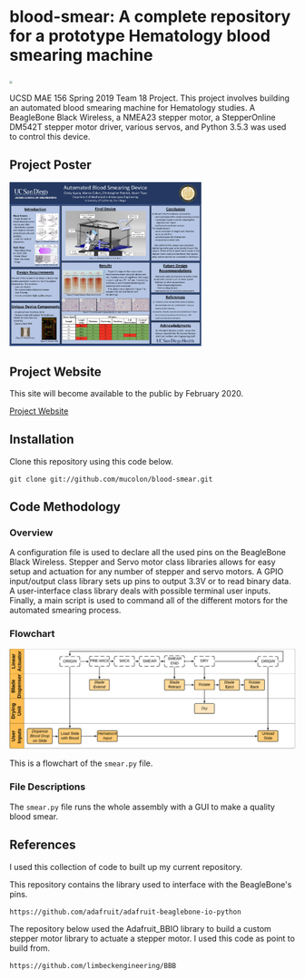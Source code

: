 # blood-smear: A complete repository for a prototype Hematology blood smearing machine

<img src="media/Annotated_Overall_Design.png" style="zoom: 33%;" />

UCSD MAE 156 Spring 2019 Team 18 Project. This project involves building an automated blood smearing machine for Hematology studies. A BeagleBone Black Wireless, a NMEA23 stepper motor, a StepperOnline DM542T stepper motor driver, various servos, and Python 3.5.3 was used to control this device.

## Project Poster

<img src="media/Final_Poster_Presentation.png" style="zoom: 33%;" />

## Project Website

This site will become available to the public by February 2020.

[Project Website](https://sites.google.com/a/eng.ucsd.edu/156b-2019-spring-team18/home)


## Installation

Clone this repository using this code below.
```
git clone git://github.com/mucolon/blood-smear.git
```


## Code Methodology

### Overview
A configuration file is used to declare all the used pins on the BeagleBone Black Wireless. Stepper and Servo motor class libraries allows for easy setup and actuation for any number of stepper and servo motors. A GPIO input/output class library sets up pins to output 3.3V or to read binary data. A user-interface class library deals with possible terminal user inputs. Finally, a main script is used to command all of the different motors for the automated smearing process.

### Flowchart
<img src="media/Overall_Smear_Process_Flowchart.png" style="zoom: 67%;" />

This is a flowchart of the `smear.py` file.

### File Descriptions

The `smear.py` file runs the whole assembly with a GUI to make a quality blood smear.


## References

I used this collection of code to built up my current repository.

This repository contains the library used to interface with the BeagleBone's pins.
```
https://github.com/adafruit/adafruit-beaglebone-io-python
```
The repository below used the Adafruit_BBIO library to build a custom stepper motor library to actuate a stepper motor. I used this code as point to build from.
```
https://github.com/limbeckengineering/BBB
```
